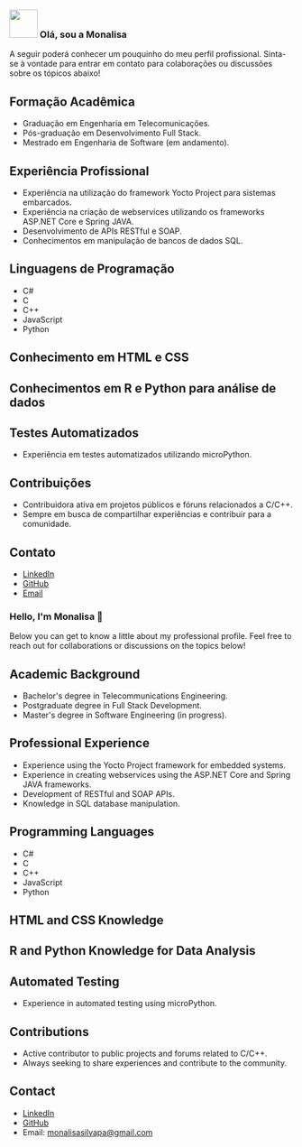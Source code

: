 ### <img src="https://media.giphy.com/media/VgCDAzcKvsR6OM0uWg/giphy.gif" width="50"> Olá, sou a Monalisa 

A seguir poderá conhecer um pouquinho do meu perfil profissional. 
Sinta-se à vontade para entrar em contato para colaborações ou discussões sobre os tópicos abaixo!

## Formação Acadêmica
- Graduação em Engenharia em Telecomunicações.
- Pós-graduação em Desenvolvimento Full Stack.
- Mestrado em Engenharia de Software (em andamento).

## Experiência Profissional
- Experiência na utilização do framework Yocto Project para sistemas embarcados.
- Experiência na criação de webservices utilizando os frameworks ASP.NET Core e Spring JAVA.
- Desenvolvimento de APIs RESTful e SOAP.
- Conhecimentos em manipulação de bancos de dados SQL.

## Linguagens de Programação
- C#
- C
- C++
- JavaScript
- Python

## Conhecimento em HTML e CSS

## Conhecimentos em R e Python para análise de dados

## Testes Automatizados
- Experiência em testes automatizados utilizando microPython.

## Contribuições
- Contribuidora ativa em projetos públicos e fóruns relacionados a C/C++.
- Sempre em busca de compartilhar experiências e contribuir para a comunidade.
  
## Contato
- [LinkedIn](https://www.linkedin.com/in/monalisa-conceição-silva/)
- [GitHub](https://github.com/monahsilva)
- [Email](monalisasilvapa@gmail.com)

  

### Hello, I'm Monalisa 👋

Below you can get to know a little about my professional profile.
Feel free to reach out for collaborations or discussions on the topics below!

## Academic Background
- Bachelor's degree in Telecommunications Engineering.
- Postgraduate degree in Full Stack Development.
- Master's degree in Software Engineering (in progress).

## Professional Experience
- Experience using the Yocto Project framework for embedded systems.
- Experience in creating webservices using the ASP.NET Core and Spring JAVA frameworks.
- Development of RESTful and SOAP APIs.
- Knowledge in SQL database manipulation.

## Programming Languages
- C#
- C
- C++
- JavaScript
- Python

## HTML and CSS Knowledge

## R and Python Knowledge for Data Analysis

## Automated Testing
- Experience in automated testing using microPython.

## Contributions
- Active contributor to public projects and forums related to C/C++.
- Always seeking to share experiences and contribute to the community.

## Contact
- [LinkedIn](https://www.linkedin.com/in/monalisa-conceição-silva/)
- [GitHub](https://github.com/monahsilva)
- Email: monalisasilvapa@gmail.com

